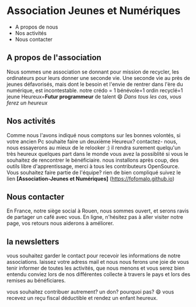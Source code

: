 # Association Jeunes et Numériques

* A propos de nous
* Nos activités
* Nous contacter

## A propos de l'association
Nous sommes une association se donnant pour mission de recycler, les ordinateurs pour leurs donner une seconde vie.
Une seconde vie au près de jeunes défavorisés, mais dont le besoin et l'envie de rentrer dans l'ère du numérique, est incontestable.
notre crédo = 1 bénévole=1 ordin recyclé=1 jeune Heureux=**Futur programmeur** de talent :smile:
*Dans tous les cas, vous ferez un heureux*

## Nos activités
Comme nous l'avons indiqué nous comptons sur les bonnes volontés, si votre ancien Pc souhaite faire un 
deuxième Heureux? contactez- nous, nous essayerons au mieux de le relooker :) il rendra surement quelqu'un 
très heureux quelques part dans le monde
vous avez la possiblité si vous le souhaitez de rencontrer le bénéficiaire.
nous installons après coup, des outils libre d'apprentissage, merci à tous les contributeurs OpenSource.
Vous souhaitez faire partie de l'équipe? rien de bien compliqué 
suivez le lien **[Association-Jeunes et Numériques]** (https://fofomalo.github.io)

## Nous contacter
En France, notre siège social à Rouen, nous sommes ouvert, et serons ravis de partager un café avec vous.
En ligne, n'hésitez pas à aller visiter notre page, vos retours nous aiderons à améliorer.


## la newsletters
vous souhaitez garder le contact pour recevoir les informations de notre associations.
laissez votre adress mail et nous nous ferons une joie de vous tenir informer de toutes les activités, que nous menons et vous serez bien entendu conviez lors de nos différentes collecte à travers le pays et lors des remises au bénéficiares.

vous souhaitez contribuer autrement? un don? pourquoi pas? :smile: vous recevez un reçu fiscal déductible et rendez un enfant heureux.

